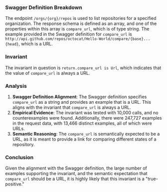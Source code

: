 ### Swagger Definition Breakdown
The endpoint `/orgs/{org}/repos` is used to list repositories for a specified organization. The response schema is defined as an array, and one of the properties within this array is `compare_url`, which is of type string. The example provided in the Swagger definition for `compare_url` is `http://api.github.com/repos/octocat/Hello-World/compare/{base}...{head}`, which is a URL.

### Invariant
The invariant in question is `return.compare_url is Url`, which indicates that the value of `compare_url` is always a URL.

### Analysis
1. **Swagger Definition Alignment**: The Swagger definition specifies `compare_url` as a string and provides an example that is a URL. This aligns with the invariant that `compare_url` is always a URL.
2. **Empirical Evidence**: The invariant was tested with 10,000 calls, and no counterexamples were found. Additionally, there were 247,727 examples in the request data, with 13,466 distinct examples, all of which were URLs.
3. **Semantic Reasoning**: The `compare_url` is semantically expected to be a URL, as it is meant to provide a link for comparing different states of a repository.

### Conclusion
Given the alignment with the Swagger definition, the large number of examples supporting the invariant, and the semantic expectation that `compare_url` should be a URL, it is highly likely that this invariant is a "true-positive."
